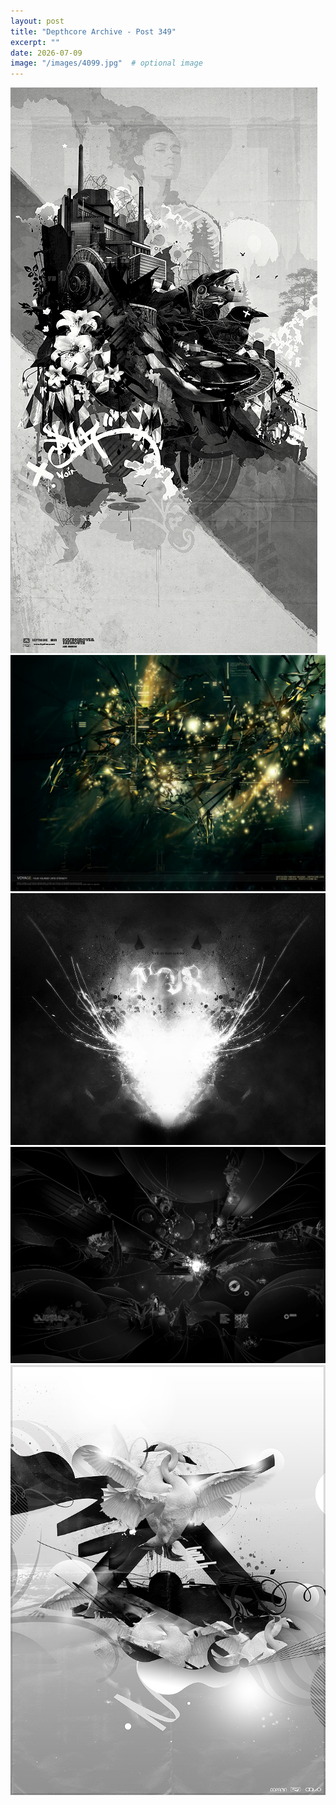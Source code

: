 ```yaml
---
layout: post
title: "Depthcore Archive - Post 349"
excerpt: ""
date: 2026-07-09
image: "/images/4099.jpg"  # optional image
---
```


<img src="/images/4099.jpg">
<img src="/images/410.jpg" alt="410.jpg"/>
<img src="/images/4101.jpg" alt="4101.jpg"/>
<img src="/images/4102.jpg" alt="4102.jpg"/>
<img src="/images/4103.jpg" alt="4103.jpg"/>
